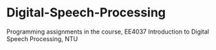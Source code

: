 # Digital-Speech-Processing
Programming assignments in the course, EE4037 Introduction to Digital Speech Processing, NTU
